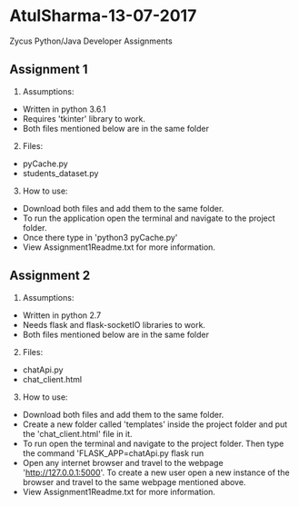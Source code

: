 # AtulSharma-13-07-2017
Zycus Python/Java Developer Assignments


## Assignment 1
1. Assumptions:
  - Written in python 3.6.1
  - Requires 'tkinter' library to work.
  - Both files mentioned below are in the same folder
2. Files:
  - pyCache.py
  - students_dataset.py
3. How to use:
  - Download both files and add them to the same folder.
  - To run the application open the terminal and navigate to the project folder.
  - Once there type in 'python3 pyCache.py'
  - View Assignment1Readme.txt for more information.

## Assignment 2
1. Assumptions:
  - Written in python 2.7
  - Needs flask and flask-socketIO libraries to work.
  - Both files mentioned below are in the same folder
2. Files:
  - chatApi.py
  - chat_client.html
3. How to use:
  - Download both files and add them to the same folder.
  - Create a new folder called 'templates' inside the project folder and put the 'chat_client.html' file in it.
  - To run open the terminal and navigate to the project folder. Then type the command 'FLASK_APP=chatApi.py flask run
  - Open any internet browser and travel to the webpage 'http://127.0.0.1:5000'. To create a new user open a new instance of the browser and travel to the same webpage mentioned above.  
  - View Assignment1Readme.txt for more information.
